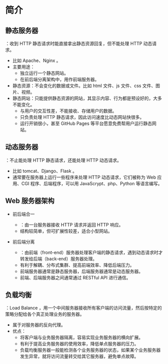 # 简介

## 静态服务器

：收到 HTTP 静态请求时能直接拿出静态资源回复，但不能处理 HTTP 动态请求。
- 比如 Apache、Nginx 。
- 主要用途：
  - 独立运行一个静态网站。
  - 在前后端分离架构中，用作前端服务器。
- 静态资源：不会变化的数据或文件。比如 html 文件、js 文件、css 文件、图片、视频。
- 静态网站：只能提供静态资源的网站，其显示内容、行为都是预设好的，大多不能变化。
  - 与用户的交互性差，不能接收、存储用户的数据。
  - 只负责处理 HTTP 静态请求，因此访问速度比动态网站快很多。
  - 运行开销很小，甚至 GitHub Pages 等平台愿意免费帮用户运行静态网站。

## 动态服务器

：不止能处理 HTTP 静态请求，还能处理 HTTP 动态请求。
- 比如 tomcat、Django、Flask 。
- 通常要在服务器上运行一些程序来处理 HTTP 动态请求，它们被称为 Web 应用、CGI 程序、后端程序，可以用 JavaScrypt、php、Python 等语言编写。

## Web 服务器架构

- 前后端合一
  - ：由一台服务器接收 HTTP 请求并返回 HTTP 响应。
  - 结构较简单，但可扩展性较差，适合小型网站。

- 前后端分离
  - ：由前端（front-end）服务器处理客户端的静态请求，遇到动态请求时才转发给后端（back-end）服务器处理。
  - 有利于解耦、分布式集群、提高前端效率、降低后端压力。
  - 前端服务器通常是静态服务器，后端服务器通常是动态服务器。
  - 前端、后端服务器之间通常通过 RESTful API 进行通信。

## 负载均衡

：Load Balance ，用一个中间服务器接收所有客户端的访问流量，然后按特定的策略分配给各个真正处理业务的服务器。
- 属于对服务器的反向代理。
- 优点：
  - 将客户端与业务服务器隔离，容易实现业务服务器的横向扩展。
  - 有利于提高业务服务器的使用效率，降低单点服务器的压力。
  - 负载均衡服务器一般能检测各个业务服务器的状态，如果某个业务服务器发生异常，就将访问流量转交给其它服务器，避免单点故障。
